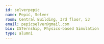 ```yaml
---
id: selverpepic
name: Pepić, Selver
room: Central Building, 3rd floor, 53
email: pepicselver@gmail.com
bio: ISTernship, Physics-based Simulation
type: alumni
---
```


